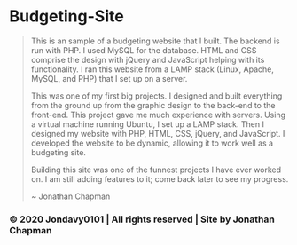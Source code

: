 # Budgeting-Site
> This is an sample of a budgeting website that I built. The backend is run with PHP. I used MySQL for the database. HTML and CSS comprise the design with jQuery and JavaScript helping with its functionality. I ran this website from a LAMP stack (Linux, Apache, MySQL, and PHP) that I set up on a server.
>
> This was one of my first big projects. I designed and built everything from the ground up from the graphic design to the back-end to the front-end. This project gave me much experience with servers. Using a virtual machine running Ubuntu, I set up a LAMP stack. Then I designed my website with PHP, HTML, CSS, jQuery, and JavaScript. I developed the website to be dynamic, allowing it to work well as a budgeting site.
>
> Building this site was one of the funnest projects I have ever worked on. I am still adding features to it; come back later to see my progress.
>
> ~ Jonathan Chapman

### © 2020 Jondavy0101  |  All rights reserved  |  Site by Jonathan Chapman
